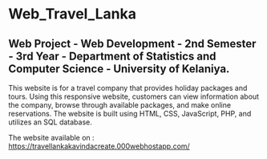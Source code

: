 # Web_Travel_Lanka

## Web Project - Web Development - 2nd Semester - 3rd Year - Department of Statistics and Computer Science - University of Kelaniya. 

This website is for a travel company that provides holiday packages and tours. Using this responsive website, customers can view information about the company, browse through available packages, and make online reservations. The website is built using HTML, CSS, JavaScript, PHP, and utilizes an SQL database.

The website available on : https://travellankakavindacreate.000webhostapp.com/
